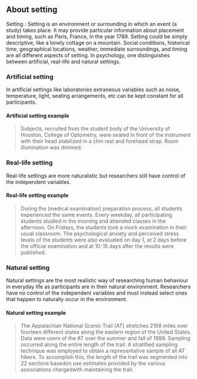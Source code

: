 ## About setting

Setting
: Setting is an environment or surrounding in which an event (a study) takes place. It may provide particular information about placement and timing, such as Paris, France, in the year 1789. Setting could be simply descriptive, like a lonely cottage on a mountain. Social conditions, historical time, geographical locations, weather, immediate surroundings, and timing are all different aspects of setting. In psychology, one distinguishes between artificial, real-life and natural settings.

### Artificial setting

In artificial settings like laboratories extraneous variables such as noise, temperature, light, seating arrangements, etc can be kept constant for all participants.

#### Artificial setting example

> Subjects, recruited from the student body of the University of Houston, College of Optometry, were seated in front of the instrument with their head stabilized in a chin rest and forehead strap. Room illumination was dimmed.

<!-- <div x-data="{ count: 5, string: $el.innerHTML, cursor: 'pointer' }" x-text="$truncate(string, { words: count, ellipsis: '] - show full citation' })" @click="count = undefined, cursor = 'default'" :class="{ 'cursor-default' : cursor === 'default', 'cursor-pointer text-right underline' : cursor !== 'default' }" class="text-xs">[Win-HallDM, OstrinLA, KasthuriranganS, GlasserA. Objective accommodative measurements with the Grand Seiko and Hartinger coincidence refractometer. Optom Vis Sci. 2007;84(9)879-887.]</div> -->

### Real-life setting

Real-life settings are more naturalistic but researchers still have control of the independent variables.

#### Real-life setting example

> During the (medical examination) preparation process, all students experienced the same events. Every weekday, all participating students studied in the morning and attended classes in the afternoon. On Fridays, the students took a mock examination in their usual classroom. The psychological anxiety and perceived stress levels of the students were also evaluated on day 1, at 2 days before the official examination and at 10-15 days after the results were published.

<!-- <div x-data="{ count: 5, string: $el.innerHTML, cursor: 'pointer' }" x-text="$truncate(string, { words: count, ellipsis: '] - show full citation' })" @click="count = undefined, cursor = 'default'" :class="{ 'cursor-default' : cursor === 'default', 'cursor-pointer text-right underline' : cursor !== 'default' }" class="text-xs">[Gonzalez-Cabrera J, Fernandez-Prada M, Iribar-Ibabe C, Peinado JM. Acute and chronic stress increase salivary cortisol: a study in the real-life setting of a national examination undertaken by medical graduates. Stress. 2014;17:149-56.]</div> -->

### Natural setting

Natural settings are the most realistic way of researching human behaviour in everyday life as participants are in their natural environment. Researchers have no control of the independent variables and must instead select ones that happen to naturally occur in the environment.

#### Natural setting example

> The Appalachian National Scenic Trail (AT) stretches 2168 miles over fourteen different states along the eastern region of the United States. Data were users of the AT over the summer and fall of 1999. Sampling occurred along the entire length of the trail. A stratified sampling technique was employed to obtain a representative sample of all AT hikers. To accomplish this, the length of the trail was segmented into 22 sections basedon use estimates provided by the various associations chargedwith maintaining the trail.

<!-- <div x-data="{ count: 5, string: $el.innerHTML, cursor: 'pointer' }" x-text="$truncate(string, { words: count, ellipsis: '] - show full citation' })" @click="count = undefined, cursor = 'default'" :class="{ 'cursor-default' : cursor === 'default', 'cursor-pointer text-right underline' : cursor !== 'default' }" class="text-xs">[Kyle, G., Graefe, A., Manning, R., & Bacon, J. (2004). Effects of place attachment on users' perceptions of social and environmental conditions in a natural setting. Journal of Environmental Psychology, 24, 213-225.]</div> -->
